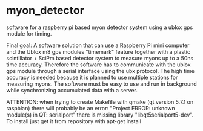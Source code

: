 # myon_detector
software for a raspberry pi based myon detector system using a ublox gps module for timing.

Final goal:
A software solution that can use a Raspberry Pi mini computer and the Ublox m8 gps modules "timemark" feature together with 
a plastic scintillator + SciPm based detector system to measure myons up to a 50ns time accuracy. 
Therefore the software has to communicate with the ublox gps module through a serial interface using the ubx protocol. 
The high time accuracy is needed because it is planned to use multiple stations for measuring myons.
The software must be easy to use and run in background while synchronizing accumulated data with a server.


ATTENTION:  when trying to create Makefile with qmake (qt version 5.7.1 on raspbian) there will probably be an error:
            "Project ERROR: unknown module(s) in QT: serialport"
            there is missing library "libqt5serialport5-dev". To install just get it from repository with apt-get install
